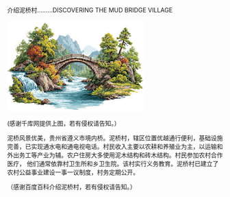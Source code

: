 介绍泥桥村………DISCOVERING THE MUD BRIDGE VILLAGE


![介绍泥桥村………DISCOVERING THE MUD BRIDGE VILLAGE](https://github.com/ywangnccu/ywang/blob/main/images/SILT_BRIDGE.jpg)

(感谢千库网提供上图，若有侵权请告知。）

泥桥风景优美，贵州省遵义市境内桥。泥桥村，辖区位置优越通行便利，基础设施完善，已实现通水电和通电视电话。村民收入主要以农耕和养殖业为主，以运输和外出务工等产业为辅。农户住房大多使用泥木结构和砖木结构。村民参加农村合作医疗，
他们通常依靠村卫生所和乡卫生院。该村实行义务教育。泥桥村已建立了农村公益事业建设一事一议制度，村务定期公开。

（感谢百度百科介绍泥桥村，若有侵权请告知。）
